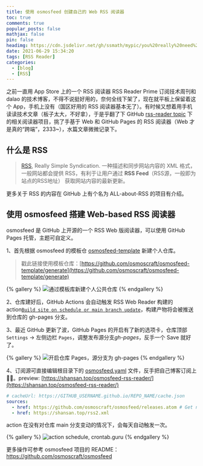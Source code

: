```yaml
---
title: 使用 osmosfeed 创建自己的 Web RSS 阅读器
toc: true
comments: true
popular_posts: false
mathjax: false
pin: false
headimg: https://cdn.jsdelivr.net/gh/ssmath/mypic/you%20really%20need%20rss.png
date: 2021-06-29 15:34:20
tags: [RSS Reader]
categories:
  - [blog]
  - [RSS]
---
```


之前一直用 App Store 上的一个 RSS 阅读器 RSS Reader Prime 订阅技术周刊和 dalao 的技术博客，不得不说挺好用的，奈何全线下架了，现在就平板上保留着这个 App，手机上没有（国区好用的 RSS 阅读器基本无了）。有时候又想着用手机读读技术文章（板子太大，不好拿），于是乎翻了下 GitHub [rss-reader topic](https://github.com/topics/rss-reader) 下的相关阅读器项目，挑了手基于 Web 和 GitHub Pages 的 RSS 阅读器（Web 才是真的“跨端”，2333~），水篇文章微微记录下。

<!-- more -->

## 什么是 RSS

> [RSS](https://baike.baidu.com/item/rss/24470), Really Simple Syndication. 一种描述和同步网站内容的 XML 格式，一般网站都会提供 RSS，有利于让用户通过 **RSS Feed**（RSS源，一般即为站点的RSS地址） 获取网站内容的最新更新。

更多关于 RSS 的内容在 GitHub 上有个名为 ALL-about-RSS 的项目有介绍。

## 使用 osmosfeed 搭建 Web-based RSS 阅读器

osmosfeed 是 GitHub 上开源的一个 RSS Web 版阅读器，可以使用 GitHub Pages 托管，主题可自定义。

1、首先根据 osmosfeed 的模板仓 [osmosfeed-template](https://github.com/osmoscraft/osmosfeed-template) 新建个人仓库。

> 戳此链接使用模板仓库：[https://github.com/osmoscraft/osmosfeed-template/generate](https://github.com/osmoscraft/osmosfeed-template/generate)

{% gallery %}
![通过模板库新建个人公共仓库](https://cdn.jsdelivr.net/gh/ssmath/mypic/20210629211254.png)
{% endgallery %}

2、仓库建好后，GitHub Actions 会自动触发 RSS Web Reader 构建的 action[`Build site on schedule or main branch update`](https://github.com/yeshan333/osmosfeed-rss-reader/blob/main/.github/workflows/update-feed.yaml)，构建产物将会被推送到仓库的 gh-pages 分支。


3、最近 GitHub 更新了波，GitHub Pages 的开启有了新的选项卡，仓库顶部 `Settings` -> 左侧边栏 `Pages`，调整发布源分支*gh-pages*，反手一个 Save 就好了。

{% gallery %}
![开启仓库 Pages，源分支为 gh-pages](https://cdn.jsdelivr.net/gh/ssmath/mypic/20210629212354.png)
{% endgallery %}

4、订阅源可直接编辑根目录下的 [osmosfeed.yaml](https://github.com/yeshan333/osmosfeed-rss-reader/blob/main/osmosfeed.yaml) 文件，反手把自己博客订阅上👻😎。preview: [https://shansan.top/osmosfeed-rss-reader/](https://shansan.top/osmosfeed-rss-reader/)

```yaml
# cacheUrl: https://GITHUB_USERNAME.github.io/REPO_NAME/cache.json
sources:
  - href: https://github.com/osmoscraft/osmosfeed/releases.atom # Get new feature announcement via this feed
  - href: https://shansan.top/rss2.xml
```

action 在没有对仓库 main 分支变动的情况下，会每天自动触发一次。

{% gallery %}
![action schedule, crontab.guru](https://cdn.jsdelivr.net/gh/ssmath/mypic/20210629214608.png)
{% endgallery %}

更多操作可参考 osmosfeed 项目的 README：https://github.com/osmoscraft/osmosfeed

